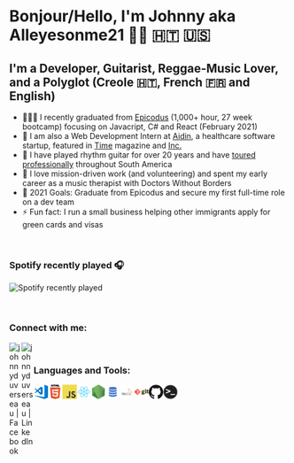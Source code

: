 # Bonjour/Hello, I'm Johnny aka Alleyesonme21 👋🏾 🇭🇹 🇺🇸

## I'm a Developer, Guitarist, Reggae-Music Lover, and a Polyglot (Creole 🇭🇹, French 🇫🇷 and English)

- 👨🏿‍💻 I recently graduated from [Epicodus][education] (1,000+ hour, 27 week bootcamp) focusing on Javacript, C# and React (February 2021) 
- 💉 I am also a Web Development Intern at [Aidin][aidin], a healthcare software startup, featured in [Time][time] magazine and [Inc.][inc] 
- 🎸 I have played rhythm guitar for over 20 years and have [toured professionally][touring] throughout South America
- 🏥 I love mission-driven work (and volunteering) and spent my early career as a music therapist with Doctors Without Borders
- 🥅 2021 Goals: Graduate from Epicodus and secure my first full-time role on a dev team
- ⚡ Fun fact: I run a small business helping other immigrants apply for green cards and visas

<br />

### Spotify recently played 🎧

![Spotify recently played](https://spotify-recently-played-readme.vercel.app/api?user=vjr4ttlw2pdvs0p8md90vyo0r)

<br />

### Connect with me:

<!-- [<img align="left" alt="johnnyduverseau.com" width="22px" src="https://raw.githubusercontent.com/iconic/open-iconic/master/svg/globe.svg" />][website] -->

[<img align="left" alt="johnnyduverseau | Facebook" width="22px" src="https://cdn.jsdelivr.net/npm/simple-icons@v3/icons/facebook.svg" />][facebook]

[<img align="left" alt="johnnyduverseau | LinkedIn" width="22px" src="https://cdn.jsdelivr.net/npm/simple-icons@v3/icons/linkedin.svg" />][linkedin]

<br />

### Languages and Tools:

<img align="left" alt="Visual Studio Code" width="26px" src="https://raw.githubusercontent.com/github/explore/80688e429a7d4ef2fca1e82350fe8e3517d3494d/topics/visual-studio-code/visual-studio-code.png" />

<img align="left" alt="HTML5" width="26px" src="https://raw.githubusercontent.com/github/explore/80688e429a7d4ef2fca1e82350fe8e3517d3494d/topics/html/html.png" />

<img align="left" alt="JavaScript" width="26px" src="https://raw.githubusercontent.com/github/explore/80688e429a7d4ef2fca1e82350fe8e3517d3494d/topics/javascript/javascript.png" />

<img align="left" alt="React" width="26px" src="https://raw.githubusercontent.com/github/explore/80688e429a7d4ef2fca1e82350fe8e3517d3494d/topics/react/react.png" />

<img align="left" alt="Node.js" width="26px" src="https://raw.githubusercontent.com/github/explore/80688e429a7d4ef2fca1e82350fe8e3517d3494d/topics/nodejs/nodejs.png" />

<img align="left" alt="SQL" width="26px" src="https://raw.githubusercontent.com/github/explore/80688e429a7d4ef2fca1e82350fe8e3517d3494d/topics/sql/sql.png" />

<img align="left" alt="MySQL" width="26px" src="https://raw.githubusercontent.com/github/explore/80688e429a7d4ef2fca1e82350fe8e3517d3494d/topics/mysql/mysql.png" />

<img align="left" alt="Git" width="26px" src="https://raw.githubusercontent.com/github/explore/80688e429a7d4ef2fca1e82350fe8e3517d3494d/topics/git/git.png" />

<img align="left" alt="GitHub" width="26px" src="https://raw.githubusercontent.com/github/explore/78df643247d429f6cc873026c0622819ad797942/topics/github/github.png" />

<img align="left" alt="Terminal" width="26px" src="https://raw.githubusercontent.com/github/explore/80688e429a7d4ef2fca1e82350fe8e3517d3494d/topics/terminal/terminal.png" />

<br />


[website]: johnnyduverseau.com
[education]: https://www.epicodus.com/online
[touring]: https://www.youtube.com/watch?v=4qgKYZ8RtM0   
[facebook]: https://www.facebook.com/johnny.duverseau
[linkedin]: https://www.linkedin.com/in/johnnyduverseau/
[aidin]: https://myaidin.com/
[time]: https://time.com/5027083/uncle-alzheimer-battle-inspired-me-to-disrupt-healthcare/
[inc]: https://www.inc.com/maisie-devine/this-harvard-grad-created-a-startup-to-disrupt-the-1-trillion-dollar-healthcare.html

